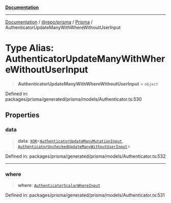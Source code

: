 [**Documentation**](../../../../../README.md)

***

[Documentation](../../../../../README.md) / [@repo/prisma](../../../README.md) / [Prisma](../README.md) / AuthenticatorUpdateManyWithWhereWithoutUserInput

# Type Alias: AuthenticatorUpdateManyWithWhereWithoutUserInput

> **AuthenticatorUpdateManyWithWhereWithoutUserInput** = `object`

Defined in: packages/prisma/generated/prisma/models/Authenticator.ts:530

## Properties

### data

> **data**: [`XOR`](XOR.md)\<[`AuthenticatorUpdateManyMutationInput`](AuthenticatorUpdateManyMutationInput.md), [`AuthenticatorUncheckedUpdateManyWithoutUserInput`](AuthenticatorUncheckedUpdateManyWithoutUserInput.md)\>

Defined in: packages/prisma/generated/prisma/models/Authenticator.ts:532

***

### where

> **where**: [`AuthenticatorScalarWhereInput`](AuthenticatorScalarWhereInput.md)

Defined in: packages/prisma/generated/prisma/models/Authenticator.ts:531
